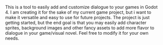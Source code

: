 This is a tool to easily add and customize dialogue to your games in Godot 4.
I am creating it for the sake of my current game project, but i want to make it versatile and easy to use for future projects.
The project is just getting started, but the end goal is that you may easily add character sprites, background images and other fancy assets to add more flavor to dialogue in your game/visual novel.
Feel free to modify it for your own needs.
